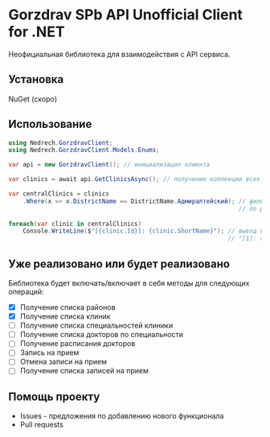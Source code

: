 ﻿# Gorzdrav SPb API Unofficial Client for .NET
Неофициальная библиотека для взаимодействия с API сервиса.
## Установка
NuGet (скоро)
## Использование
```c#
using Nedrech.GorzdravClient;
using Nedrech.GorzdravClient.Models.Enums;

var api = new GorzdravClient(); // инициализация клиента

var clinics = await api.GetClinicsAsync(); // получение коллекции всех клиник 

var centralClinics = clinics
    .Where(x => x.DistrictName == DistrictName.Адмиралтейский); // фильтрация
                                                                // по району
    
foreach(var clinic in centralClinics)
    Console.WriteLine($"[{clinic.Id}]: {clinic.ShortName}"); // вывод в виде:
                                                             // "[1]: clinic short name"
```
## Уже реализовано или будет реализовано
Библиотека будет включать/включает в себя методы для следующих операций:
- [x] Получение списка районов
- [x] Получение списка клиник
- [ ] Получение списка специальностей клиники
- [ ] Получение списка докторов по специальности
- [ ] Получение расписания докторов
- [ ] Запись на прием
- [ ] Отмена записи на прием
- [ ] Получение списка записей на прием
## Помощь проекту
- Issues - предложения по добавлению нового функционала
- Pull requests